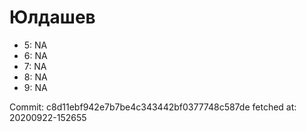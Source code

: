 # Юлдашев
- 5: NA
- 6: NA
- 7: NA
- 8: NA
- 9: NA

Commit: c8d11ebf942e7b7be4c343442bf0377748c587de
 fetched at: 20200922-152655
